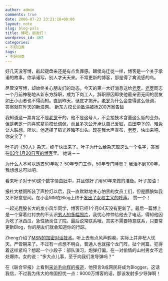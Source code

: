 ```yaml
---
author: admin
comments: true
date: 2006-07-23 23:21:18+00:00
layout: note
slug: blog-pals
title: 博吧，朋友们！
wordpress_id: 467
categories:
- 不好归类
tags:
- 不好归类
---
```


好几天没写博，敲起键盘来还是有点负罪感。跟侯鸟迁徙一样，博客是一个关于承诺的故事。你承诺写，别人才天天来。不常更新的博客，那是得了禽流感的鸟。

尽管没写博，却始终关心朋友们的动态。今天的第一大好消息送给[老罗](http://www.luoyonghao.net)。[老罗](http://www.luoyonghao.net)同志一个月前神秘地从新东方辞职，成为下岗工人，辞职原因即使他最亲密无间的朋友如王小山者也不得而知。直到昨天，谜底才揭开。[老罗](http://www.luoyonghao.net)为什么会变得这么低调， 答案就在昨天的新浪网。
[新东方校长俞敏洪被抢200万案告破](http://www.wangpei.net/新东方校长俞敏洪被抢200万案告破)

我知道这一票肯定不是[老罗](http://www.luoyonghao.net)干的，他不是这号人，不会接技术含量这么低的业务。 但是[老罗](http://www.luoyonghao.net)一向喜欢拿俞校长调侃，而且多次公开承认自己爱钱，瓜田李下的，难免让人联想。所以，他选择了韬光养晦不出头。现在我大声宣布，[老罗](http://www.luoyonghao.net)，快出来吧，你安全了！

[叶子](http://www.uuzone.com/blog/yezi)的[《50人》杂志](http://www.uuzone.com/blog/yezi/121665.htm)，终于快出来了。叶子为什么给杂志取这么一个名字，答案在[03年1月20日写的博客](http://www.pkblogs.com/asmile)里。 她说－－

为什么人不可以透支50年呢？
50年专门工作，50年专门睡觉？
我活不到100年，我想想总可以吧。

看来叶子对于50这个数字情由肚中，并且做好了用50年来做的准备。叶子加油！

报社大楼厕所装了声控灯以后，我一直默默地关心怕黑的女员工们，但是腼腆如我又不好意思问。在小金MM在Blog上终于[发出了女权主义的呼声](http://www.blogcn.com/user63/jht110/blog/38012095.html)。 赞一个！

一起光屁股长大的发小风华同学，博客已经1个月04天没有更新了。最后一篇博上是一个穿着红衬衣的不认识[男人的多幅照片](http://barbar.cn/blog/detail.asp?blog_id=1&content_id=892)，我忧心忡忡给他去了电话，得知他因为吃了冰西瓜，急性肠炎住了院。最后说常联系哦，其实不需要特意联系，只要常更新Blog，你的朋友们就会知道你的行踪。

Zheng介绍了[MSN的加密对话技术](http://www.klogs.org/2006/07/22/scatterchat.html)。听上去有点风声鹤唳，实际上并非杞人忧天。严管期来了。不过有一点想不明白，普通人也就摆个龙门阵，扯个闲篇，犯得着这样紧吗？想起一个小段子：部队演习，炮弹打偏，在一对偷情的山村男女不远处爆炸。女的说：“多大点儿事，至于向我们发导弹吗？”

在《联合早报》上看到[采访毛向辉的报道](http://www.zaobao.com/sp/sp060723_509.html)，他预言9成网民将成为Blogger。这话我信，不过我为伟大的帝国担忧一点：9000万博客的话，那该发射多少导弹啊！
